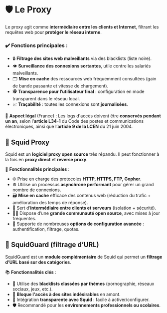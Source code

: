 # 🛡️ **Le Proxy**

Le proxy agit comme **intermédiaire entre les clients et Internet**, filtrant les requêtes web pour **protéger le réseau interne**.

### ✔️ **Fonctions principales** :

- 🔒 **Filtrage des sites web malveillants** via des blacklists (liste noire).
- 👁️ **Surveillance des connexions sortantes**, utile contre les salariés malveillants.
- 🗂️ **Mise en cache** des ressources web fréquemment consultées (gain de bande passante et vitesse de chargement).
- 🕵️ **Transparence pour l’utilisateur final** : configuration en mode transparent dans le réseau local.
- 📈 **Traçabilité** : toutes les connexions sont **journalisées**.

📜 **Aspect légal** (France) : Les logs d'accès doivent être **conservés pendant un an**, selon l’**article L34-1** du Code des postes et communications électroniques, ainsi que l’**article 9 de la LCEN** du 21 juin 2004.



## 🧊 **Squid Proxy**

Squid est un **logiciel proxy open source** très répandu. Il peut fonctionner à la fois en **proxy direct** et **reverse proxy**.

🧰 **Fonctionnalités principales** :

- 🌐 Prise en charge des protocoles **HTTP, HTTPS, FTP, Gopher**.
- ⚙️ Utilise un processus **asynchrone performant** pour gérer un grand nombre de connexions.
- 🗃️ **Mise en cache** efficace des contenus web (réduction du trafic + amélioration des temps de réponse).
- 🔄 Sert d’**intermédiaire entre clients et serveurs** (isolation + sécurité).
- 👨‍🔧 Dispose d’une **grande communauté open source**, avec mises à jour fréquentes.
- 🧩 Supporte de nombreuses **options de configuration avancée** : authentification, filtrage, quotas.



## 🚫 **SquidGuard (filtrage d’URL)**

SquidGuard est un **module complémentaire** de Squid qui permet un **filtrage d’URL basé sur des catégories**.

📚 **Fonctionnalités clés** :

- 📂 Utilise des **blacklists classées par thèmes** (pornographie, réseaux sociaux, jeux, etc.).
- 🧱 **Bloque l'accès à des sites indésirables** en amont.
- 🧮 Intégration **transparente avec Squid** : facile à activer/configurer.
- 🛡️ Recommandé pour les **environnements professionnels ou scolaires**.
